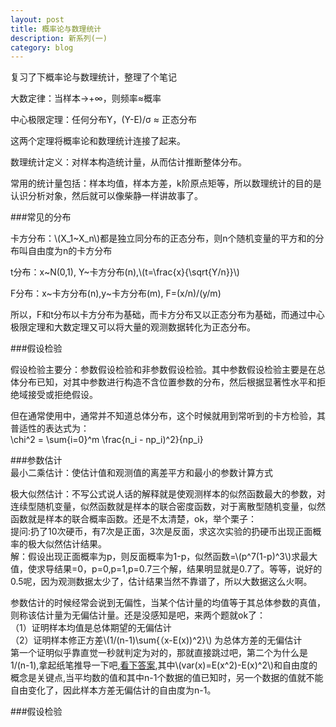 ```yaml
---
layout: post
title: 概率论与数理统计 
description: 新系列(一)
category: blog
---
```

复习了下概率论与数理统计，整理了个笔记

大数定律：当样本->+∞，则频率≈概率

中心极限定理：任何分布Y，(Y-E)/σ ≈ 正态分布

这两个定理将概率论和数理统计连接了起来。

数理统计定义：对样本构造统计量，从而估计推断整体分布。

常用的统计量包括：样本均值，样本方差，k阶原点矩等，所以数理统计的目的是认识分析对象，然后就可以像柴静一样讲故事了。

###常见的分布

卡方分布：\\(X_1~X_n\\)都是独立同分布的正态分布，则n个随机变量的平方和的分布叫自由度为n的卡方分布

t分布：x~N(0,1), Y~卡方分布(n),\\(t=\frac{x}{\sqrt{Y/n}}\\)

F分布：x~卡方分布(n),y~卡方分布(m), F=(x/n)/(y/m)

所以，F和t分布以卡方分布为基础，而卡方分布又以正态分布为基础，而通过中心极限定理和大数定理又可以将大量的观测数据转化为正态分布。

###假设检验

假设检验主要分：参数假设检验和非参数假设检验。其中参数假设检验主要是在总体分布已知，对其中参数进行构造不含位置参数的分布，然后根据显著性水平和拒绝域接受或拒绝假设。

但在通常使用中，通常并不知道总体分布，这个时候就用到常听到的卡方检验，其普适性的表达式为：    
	\chi^2 = \sum{i=0}^m \frac{n_i - np_i)^2}{np_i}
	


###参数估计  
最小二乘估计：使估计值和观测值的离差平方和最小的参数计算方式

极大似然估计：不写公式说人话的解释就是使观测样本的似然函数最大的参数，对连续型随机变量，似然函数就是样本的联合密度函数，对于离散型随机变量，似然函数就是样本的联合概率函数。还是不太清楚，ok，举个栗子：    
提问:扔了10次硬币，有7次是正面，3次是反面，求这次实验的扔硬币出现正面概率的极大似然估计结果。    
解：假设出现正面概率为p，则反面概率为1-p，似然函数=\\(p^7(1-p)^3\\)求最大值，使求导结果=0，p=0,p=1,p=0.7三个解，结果明显就是0.7了。等等，说好的0.5呢，因为观测数据太少了，估计结果当然不靠谱了，所以大数据这么火啊。

参数估计的时候经常会说到无偏性，当某个估计量的均值等于其总体参数的真值，则称该估计量为无偏估计量。还是没感知是吧，来两个题就ok了：  
（1）证明样本均值是总体期望的无偏估计     
（2）证明样本修正方差\\(1/(n-1)\sum{（x-E(x))^2}\\) 为总体方差的无偏估计     
第一个证明似乎靠直觉一秒就判定为对的，那就直接跳过吧，第二个为什么是1/(n-1),拿起纸笔推导一下吧,[看下答案](http://zhidao.baidu.com/link?url=MdP8GRV56vQefayMWhqF364G_YpkwS9YSBkCci-xhgKF3YmASIebMTyGD8BjcLRRnq228Lsde49yrm5AhFdQALDQcNbz4_cFDqloFytLgHS),其中\\(var(x)=E(x^2)-E(x)^2\\)和自由度的概念是关键点,当平均数的值和其中n-1个数据的值已知时，另一个数据的值就不能自由变化了，因此样本方差无偏估计的自由度为n-1。

###假设检验



[LinChaohui]:    http://www.linchaohui.com  "LinChaohui"
